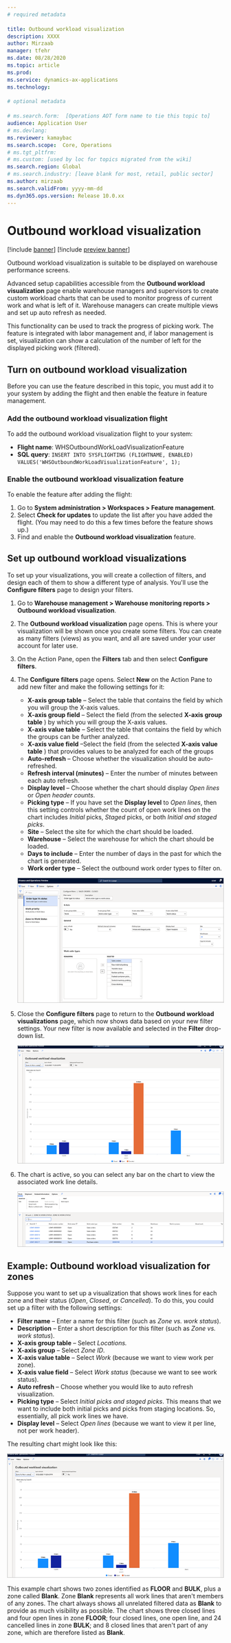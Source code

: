 ```yaml
---
# required metadata

title: Outbound workload visualization
description: XXXX
author: Mirzaab
manager: tfehr
ms.date: 08/28/2020
ms.topic: article
ms.prod: 
ms.service: dynamics-ax-applications
ms.technology: 

# optional metadata

# ms.search.form:  [Operations AOT form name to tie this topic to]
audience: Application User
# ms.devlang: 
ms.reviewer: kamaybac
ms.search.scope:  Core, Operations
# ms.tgt_pltfrm: 
# ms.custom: [used by loc for topics migrated from the wiki]
ms.search.region: Global
# ms.search.industry: [leave blank for most, retail, public sector]
ms.author: mirzaab
ms.search.validFrom: yyyy-mm-dd
ms.dyn365.ops.version: Release 10.0.xx
---
```


# Outbound workload visualization

[!include [banner](../includes/banner.md)]
[!include [preview banner](../includes/preview-banner.md)]
<!-- KFM: I think this is a preview feature, so I added the preview banner. Please confirm. -->

Outbound workload visualization is suitable to be displayed on warehouse performance screens.

Advanced setup capabilities accessible from the **Outbound workload visualization** page enable warehouse managers and supervisors to create custom workload charts that can be used to monitor progress of current work and what is left of it. Warehouse managers can create multiple views and set up auto refresh as needed.

This functionality can be used to track the progress of picking work. The feature is integrated with labor management and, if labor management is set, visualization can show a calculation of the number of left for the displayed picking work (filtered).

## Turn on outbound workload visualization

Before you can use the feature described in this topic, you must add it to your system by adding the flight and then enable the feature in feature management.

### Add the outbound workload visualization flight

To add the outbound workload visualization flight to your system:

- **Flight name**: WHSOutboundWorkLoadVisualizationFeature
- **SQL query**: `INSERT INTO SYSFLIGHTING (FLIGHTNAME, ENABLED) VALUES('WHSOutboundWorkLoadVisualizationFeature', 1);`

<!-- KFM: I borrowed this SQL query from somewhere else. Please confirm. Also, we really should not publish documentation for flighted features. Ideally, we should be able to delete this before we publish. -->

### Enable the outbound workload visualization feature

To enable the feature after adding the flight:

1. Go to **System administration > Workspaces > Feature management**.
1. Select **Check for updates** to update the list after you have added the flight. (You may need to do this a few times before the feature shows up.)
1. Find and enable the **Outbound workload visualization** feature.

## Set up outbound workload visualizations

To set up your visualizations, you will create a collection of filters, and design each of them to show a different type of analysis. You'll use the **Configure filters** page to design your filters.

1. Go to **Warehouse management \> Warehouse monitoring reports \> Outbound workload visualization**.

1. The **Outbound workload visualization** page opens. This is where your visualization will be shown once you create some filters. You can create as many filters (views) as you want, and all are saved under your user account for later use. <!-- KFM: Does this mean that other users won't be able to see my filters? All users must create their own? -->

1. On the Action Pane, open the **Filters** tab and then select **Configure filters**.

1. The **Configure filters** page opens. Select **New** on the Action Pane to add new filter and make the following settings for it: <!-- KFM: I'm guessing about this. Also, we should describe the **Estimated/Actual time** setting -->

    - **X-axis group table** – Select the table that contains the field by which you will group the X-axis values.
    - **X-axis group field** – Select the field (from the selected **X-axis group table** ) by which you will group the X-axis values.
    - **X-axis value table** – Select the table that contains the field by which the groups can be further analyzed.
    - **X-axis value field** –Select the field (from the selected **X-axis value table** ) that provides values to be analyzed for each of the groups
    - **Auto-refresh** – Choose whether the visualization should be auto-refreshed.
    - **Refresh interval (minutes)** – Enter the number of minutes between each auto refresh.
    - **Display level** – Choose whether the chart should display _Open lines_ or _Open header counts_.
    - **Picking type** – If you have set the **Display level** to _Open lines_, then this setting controls whether the count of open work lines on the chart includes _Initial_ picks, _Staged_ picks, or both _Initial and staged picks_.
    - **Site** – Select the site for which the chart should be loaded.
    - **Warehouse** – Select the warehouse for which the chart should be loaded.
    - **Days to include** – Enter the number of days in the past for which the chart is generated.
    - **Work order type** – Select the outbound work order types to filter on.

    ![Configure filters](media/work-viz-filters-1.png "Configure filters")

1. Close the **Configure filters** page to return to the **Outbound workload visualizations** page, which now shows data based on your new filter settings. Your new filter is now available and selected in the **Filter** drop-down list.

    ![Example visualization](media/work-viz-chart.png "Example visualization")

1. The chart is active, so you can select any bar on the chart to view the associated work line details.

    ![Work line details](media/work-viz-work-details.png "Work line details")

## Example: Outbound workload visualization for zones

Suppose you want to set up a visualization that shows work lines for each zone and their status (_Open_, _Closed_, or _Cancelled_). To do this, you could set up a filter with the following settings:

- **Filter name** – Enter a name for this filter (such as _Zone vs. work status_).
- **Description** – Enter a short description for this filter (such as _Zone vs. work status_).
- **X-axis group table** – Select _Locations._
- **X-axis group** – Select _Zone ID_.
- **X-axis value table** – Select _Work_ (because we want to view work per zone).
- **X-axis value field** – Select _Work status_ (because we want to see work status).
- **Auto refresh** – Choose whether you would like to auto refresh visualization.
- **Picking type** – Select _Initial picks and staged picks_. This means that we want to include both initial picks and picks from staging locations. So, essentially, all pick work lines we have.
- **Display level** – Select _Open lines_ (because we want to view it per line, not per work header).

The resulting chart might look like this:

![Example visualization](media/work-viz-chart.png "Example visualization")

This example chart shows two zones identified as **FLOOR** and **BULK**, plus a zone called **Blank**. Zone **Blank** represents all work lines that aren't members of any zones. The chart always shows all unrelated filtered data as **Blank** to provide as much visibility as possible. The chart shows three closed lines and four open lines in zone **FLOOR**; four closed lines, one open line, and 24 cancelled lines in zone **BULK**; and 8 closed lines that aren't part of any zone, which are therefore listed as **Blank**.
